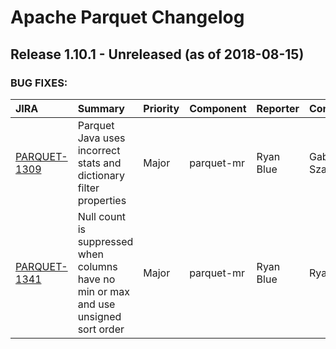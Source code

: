 
<!---
# Licensed to the Apache Software Foundation (ASF) under one
# or more contributor license agreements.  See the NOTICE file
# distributed with this work for additional information
# regarding copyright ownership.  The ASF licenses this file
# to you under the Apache License, Version 2.0 (the
# "License"); you may not use this file except in compliance
# with the License.  You may obtain a copy of the License at
#
#     http://www.apache.org/licenses/LICENSE-2.0
#
# Unless required by applicable law or agreed to in writing, software
# distributed under the License is distributed on an "AS IS" BASIS,
# WITHOUT WARRANTIES OR CONDITIONS OF ANY KIND, either express or implied.
# See the License for the specific language governing permissions and
# limitations under the License.
-->
# Apache Parquet Changelog

## Release 1.10.1 - Unreleased (as of 2018-08-15)



### BUG FIXES:

| JIRA | Summary | Priority | Component | Reporter | Contributor |
|:---- |:---- | :--- |:---- |:---- |:---- |
| [PARQUET-1309](https://issues.apache.org/jira/browse/PARQUET-1309) | Parquet Java uses incorrect stats and dictionary filter properties |  Major | parquet-mr | Ryan Blue | Gabor Szadovszky |
| [PARQUET-1341](https://issues.apache.org/jira/browse/PARQUET-1341) | Null count is suppressed when columns have no min or max and use unsigned sort order |  Major | parquet-mr | Ryan Blue | Ryan Blue |


